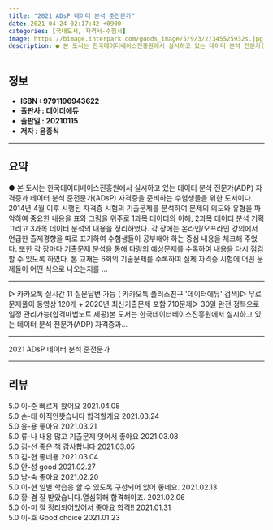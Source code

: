 ```yaml
---
title: "2021 ADsP 데이터 분석 준전문가"
date: 2021-04-24 02:17:42 +0900
categories: [국내도서, 자격서-수험서]
image: https://bimage.interpark.com/goods_image/5/9/3/2/345525932s.jpg
description: ● 본 도서는 한국데이터베이스진흥원에서 실시하고 있는 데이터 분석 전문가(ADP) 자격증과 데이터 분석 준전문가(ADsP) 자격증을 준비하는 수험생들을 위한 도서이다. 2014년 4월 이후 시행된 자격증 시험의 기출문제를 분석하여 문제의 의도와 유형을 파악하여 중요한 내용을 표와 그림
---
```


## **정보**

- **ISBN : 9791196943622**
- **출판사 : 데이터에듀**
- **출판일 : 20210115**
- **저자 : 윤종식**

------



## **요약**

●  본 도서는 한국데이터베이스진흥원에서 실시하고 있는 데이터 분석 전문가(ADP) 자격증과 데이터 분석 준전문가(ADsP) 자격증을 준비하는 수험생들을 위한 도서이다. 2014년 4월 이후 시행된 자격증 시험의 기출문제를 분석하여 문제의 의도와 유형을 파악하여 중요한 내용을 표와 그림을 위주로 1과목 데이터의 이해, 2과목 데이터 분석 기획 그리고 3과목 데이터 분석의 내용을 정리하였다. 각 장에는 온라인/오프라인 강의에서 언급한 출제경향을 따로 표기하여 수험생들이 공부해야 하는 중심 내용을 체크해 주었다. 또한 각 장마다 기출문제 분석을 통해 다량의 예상문제를 수록하여 내용을 다시 점검할 수 있도록 하였다. 본 교재는 6회의 기출문제를 수록하여 실제 자격증 시험에 어떤 문제들이 어떤 식으로 나오는지를 ...

------

▷ 카카오톡 실시간 11 질문답변 가능 ( 카카오톡 플러스친구 &#039;데이터에듀&#039; 검색)▷ 무료 문제풀이 동영상 120개 + 2020년 최신기출문제 포함 710문제▷ 30일 완전 정복으로 일정 관리가능(합격마법노트 제공)본 도서는 한국데이터베이스진흥원에서 실시하고 있는 데이터 분석 전문가(ADP) 자격증과... 

------


2021 ADsP 데이터 분석 준전문가 

------


## **리뷰** 

5.0 이-준 빠르게 왔어요 2021.04.08 <br/>5.0 손-태 아직안봣습니다 합격할게요 2021.03.24 <br/>5.0 윤-용 좋아요 2021.03.21 <br/>5.0 류-나 내용 많고 기출문제 잇어서 좋아요 2021.03.08 <br/>5.0 김-선 좋은 책 감사합니다 2021.03.05 <br/>5.0 김-현 좋네용 2021.03.04 <br/>5.0 안-성 good 2021.02.27 <br/>5.0 남-숙 좋아요 2021.02.20 <br/>5.0 이-현 일별 학습응 할 수 있도록 구성되어 있어 좋네요. 2021.02.13 <br/>5.0 황-겸 잘 받았습니다.열심히해 합격해야죠. 2021.02.06 <br/>5.0 이-미 잘 정리되어있어서 좋아요 합격!! 2021.01.31 <br/>5.0 이-호 Good choice 2021.01.23 <br/>